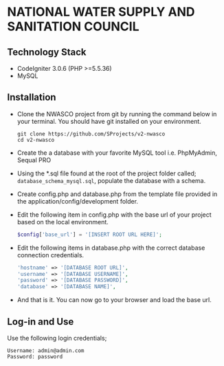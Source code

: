 NATIONAL WATER SUPPLY AND SANITATION COUNCIL
============================================

Technology Stack
----------------
- CodeIgniter 3.0.6 (PHP >=5.5.36)
- MySQL

Installation
------------
- Clone the NWASCO project from git by running the command below in your terminal. You should have git installed on your
  environment.
  
  ```
  git clone https://github.com/SProjects/v2-nwasco
  cd v2-nwasco
  ```
- Create the a database with your favorite MySQL tool i.e. PhpMyAdmin, Sequal PRO
- Using the *.sql file found at the root of the project folder called; `database_schema_mysql.sql`, populate the database
  with a schema.
- Create config.php and database.php from the template file provided in the application/config/development folder.
- Edit the following item in config.php with the base url of your project based on the local environment.

  ``` php
  $config['base_url'] = '[INSERT ROOT URL HERE]';
  ```
- Edit the following items in database.php with the correct database connection credentials.

  ``` php
  'hostname' => '[DATABASE ROOT URL]',
  'username' => '[DATABASE USERNAME]',
  'password' => '[DATABASE PASSWORD]',
  'database' => '[DATABASE NAME]',
  ```
- And that is it. You can now go to your browser and load the base url.

Log-in and Use
--------------
Use the following login credentials;
```
Username: admin@admin.com
Password: password
```